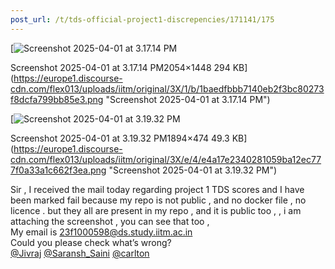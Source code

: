 ```yaml
---
post_url: /t/tds-official-project1-discrepencies/171141/175
---
```

[![Screenshot 2025-04-01 at 3.17.14 PM](https://europe1.discourse-cdn.com/flex013/uploads/iitm/optimized/3X/1/b/1baedfbbb7140eb2f3bc80273f8dcfa799bb85e3_2_690x486.png)

Screenshot 2025-04-01 at 3.17.14 PM2054×1448 294 KB](https://europe1.discourse-cdn.com/flex013/uploads/iitm/original/3X/1/b/1baedfbbb7140eb2f3bc80273f8dcfa799bb85e3.png "Screenshot 2025-04-01 at 3.17.14 PM")

  

[![Screenshot 2025-04-01 at 3.19.32 PM](https://europe1.discourse-cdn.com/flex013/uploads/iitm/optimized/3X/e/4/e4a17e2340281059ba12ec777f0a33a1c662f3ea_2_690x172.png)

Screenshot 2025-04-01 at 3.19.32 PM1894×474 49.3 KB](https://europe1.discourse-cdn.com/flex013/uploads/iitm/original/3X/e/4/e4a17e2340281059ba12ec777f0a33a1c662f3ea.png "Screenshot 2025-04-01 at 3.19.32 PM")

Sir , I received the mail today regarding project 1 TDS scores and I have been marked fail because my repo is not public , and no docker file , no licence . but they all are present in my repo , and it is public too , , i am attaching the screenshot , you can see that too ,  
My email is 23f1000598@ds.study.iitm.ac.in  
Could you please check what’s wrong?  
[@Jivraj](/u/jivraj) [@Saransh\_Saini](/u/saransh_saini) [@carlton](/u/carlton)